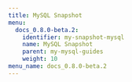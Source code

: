 ```yaml
---
title: MySQL Snapshot
menu:
  docs_0.8.0-beta.2:
    identifier: my-snapshot-mysql
    name: MySQL Snapshot
    parent: my-mysql-guides
    weight: 10
menu_name: docs_0.8.0-beta.2
---
```

